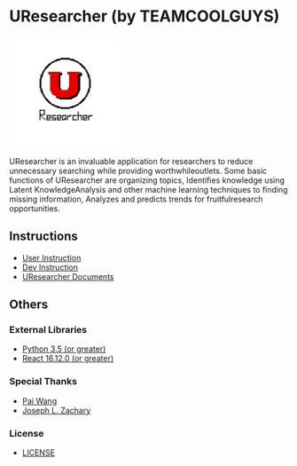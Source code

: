 # UResearcher (by TEAMCOOLGUYS)

<img src="UResearcher_LOGO/UResearcher_circle.png" width="200" height="200" alt="UResearcher_circle"/>

UResearcher is an invaluable application for researchers to reduce unnecessary searching while providing worthwhileoutlets. Some basic functions of UResearcher are organizing topics, Identifies knowledge using Latent KnowledgeAnalysis and other machine learning techniques to finding missing information, Analyzes and predicts trends for fruitfulresearch opportunities.



## Instructions

- [User Instruction](UResearcher/README.md#user-guide)
- [Dev Instruction](UResearcher/README.md#developer-guide)
- [UResearcher Documents](doc/README.md)



## Others

### External Libraries

- [Python 3.5 (or greater)](UResearcher/requirements.txt)
- [React 16.12.0 (or greater)](UResearcher/uresearcher_app/static/node/package.json)

### Special Thanks

- [Pai Wang](uresearcher_app/static/node/one-time-setup.txt)
- [Joseph L. Zachary](https://www.cs.utah.edu/~zachary/)

### License
- [LICENSE](LICENSE)
